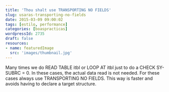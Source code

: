 ```yaml
---
title: 'Thou shalt use TRANSPORTING NO FIELDS'
slug: usaras-transporting-no-fields
date: 2015-03-09 09:00:02
tags: [estilo, performance]
categories: [boaspracticas]
wordpressId: 2735
draft: false
resources:
- name: featuredImage
  src: 'images/thumbnail.jpg'
---
```

Many times we do READ TABLE itbl or LOOP AT itbl just to do a CHECK SY-SUBRC = 0. In these cases, the actual data read is not needed. For these cases always use TRANSPORTING NO FIELDS. This way is faster and avoids having to declare a target structure.
